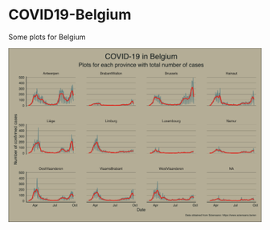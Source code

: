# COVID19-Belgium
Some plots for Belgium

![Plots for Belgium](output/COVID_Belgium_by_province.png)
